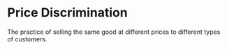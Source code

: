 # Price Discrimination
The practice of selling the same good at different prices to different types of customers. 